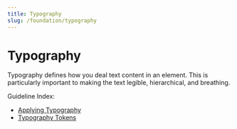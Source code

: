 ```yaml
---
title: Typography
slug: /foundation/typography
---
```

# Typography
Typography defines how you deal text content in an element. This is particularly important to making the text legible,
hierarchical, and breathing.

Guideline Index:
- [Applying Typography](applying-typography.md)
- [Typography Tokens](typography-tokens.md)
